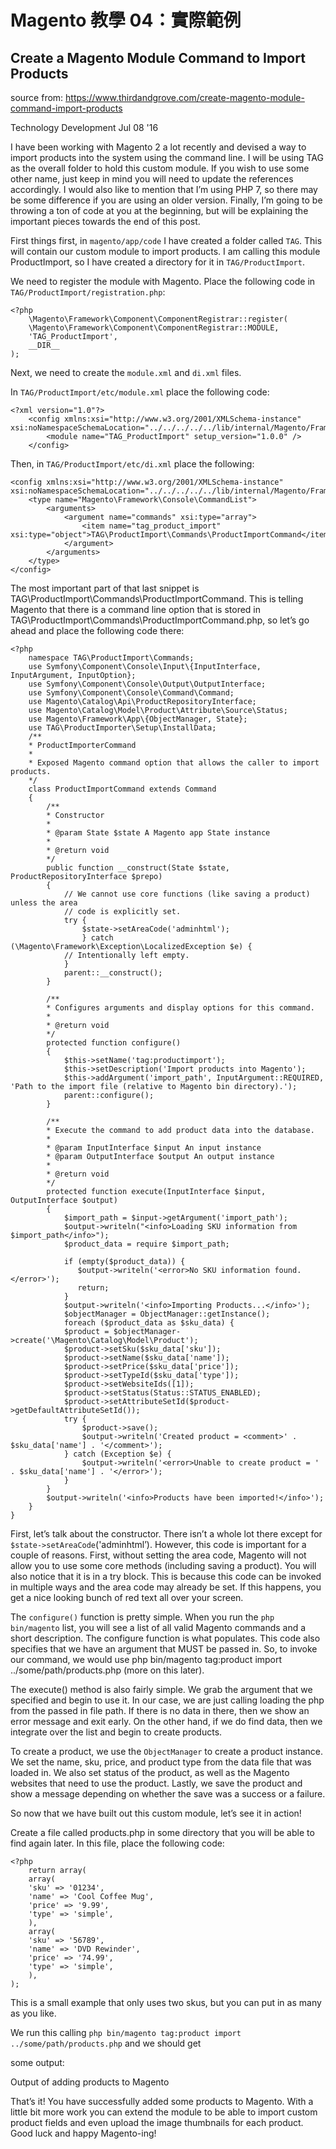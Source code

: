 # Magento 教學 04：實際範例

## Create a Magento Module Command to Import Products

source from: https://www.thirdandgrove.com/create-magento-module-command-import-products

Technology Development  Jul 08 '16

I have been working with Magento 2 a lot recently and devised a way to import products into the system using the command line. I will be using TAG as the overall folder to hold this custom module. If you wish to use some other name, just keep in mind you will need to update the references accordingly. I would also like to mention that I’m using PHP 7, so there may be some difference if you are using an older version. Finally, I’m going to be throwing a ton of code at you at the beginning, but will be explaining the important pieces towards the end of this post.

First things first, in `magento/app/code` I have created a folder called `TAG`. This will contain our custom module to import products. I am calling this module ProductImport, so I have created a directory for it in `TAG/ProductImport`.

We need to register the module with Magento. Place the following code in `TAG/ProductImport/registration.php`:

    <?php
        \Magento\Framework\Component\ComponentRegistrar::register(
        \Magento\Framework\Component\ComponentRegistrar::MODULE,
        'TAG_ProductImport',
        __DIR__
    );


Next, we need to create the `module.xml` and `di.xml` files.

In `TAG/ProductImport/etc/module.xml` place the following code:

    <?xml version="1.0"?>
        <config xmlns:xsi="http://www.w3.org/2001/XMLSchema-instance" xsi:noNamespaceSchemaLocation="../../../../../lib/internal/Magento/Framework/Module/etc/module.xsd">
            <module name="TAG_ProductImport" setup_version="1.0.0" />
        </config>

Then, in `TAG/ProductImport/etc/di.xml` place the following: 

    <config xmlns:xsi="http://www.w3.org/2001/XMLSchema-instance" xsi:noNamespaceSchemaLocation="../../../../../lib/internal/Magento/Framework/ObjectManager/etc/config.xsd">
        <type name="Magento\Framework\Console\CommandList">
            <arguments>
                <argument name="commands" xsi:type="array">
                    <item name="tag_product_import" xsi:type="object">TAG\ProductImport\Commands\ProductImportCommand</item>
                </argument>
            </arguments>
        </type>
    </config>

The most important part of that last snippet is <item name="tag_product_import" xsi:type="object">TAG\ProductImport\Commands\ProductImportCommand</item>. This is telling Magento that there is a command line option that is stored in TAG\ProductImport\Commands\ProductImportCommand.php, so let’s go ahead and place the following code there:


    <?php
        namespace TAG\ProductImport\Commands;
        use Symfony\Component\Console\Input\{InputInterface, InputArgument, InputOption};
        use Symfony\Component\Console\Output\OutputInterface;
        use Symfony\Component\Console\Command\Command;
        use Magento\Catalog\Api\ProductRepositoryInterface;
        use Magento\Catalog\Model\Product\Attribute\Source\Status;
        use Magento\Framework\App\{ObjectManager, State};
        use TAG\ProductImporter\Setup\InstallData;
        /**
        * ProductImporterCommand
        *
        * Exposed Magento command option that allows the caller to import products.
        */
        class ProductImportCommand extends Command
        {
            /**
            * Constructor
            *
            * @param State $state A Magento app State instance
            *
            * @return void
            */
            public function __construct(State $state, ProductRepositoryInterface $prepo)
            {
                // We cannot use core functions (like saving a product) unless the area
                // code is explicitly set.
                try {
                    $state->setAreaCode('adminhtml');
                    } catch (\Magento\Framework\Exception\LocalizedException $e) {
                // Intentionally left empty.
                }
                parent::__construct();
            }

            /**
            * Configures arguments and display options for this command.
            *
            * @return void
            */
            protected function configure()
            {
                $this->setName('tag:productimport');
                $this->setDescription('Import products into Magento');
                $this->addArgument('import_path', InputArgument::REQUIRED, 'Path to the import file (relative to Magento bin directory).');
                parent::configure();
            }

            /**
            * Execute the command to add product data into the database.
            *
            * @param InputInterface $input An input instance
            * @param OutputInterface $output An output instance
            *
            * @return void
            */
            protected function execute(InputInterface $input, OutputInterface $output)
            {
                $import_path = $input->getArgument('import_path');
                $output->writeln("<info>Loading SKU information from $import_path</info>");
                $product_data = require $import_path;

                if (empty($product_data)) {
                   $output->writeln('<error>No SKU information found.</error>');
                   return;
                }
                $output->writeln('<info>Importing Products...</info>');
                $objectManager = ObjectManager::getInstance();
                foreach ($product_data as $sku_data) {
                $product = $objectManager->create('\Magento\Catalog\Model\Product');
                $product->setSku($sku_data['sku']);
                $product->setName($sku_data['name']);
                $product->setPrice($sku_data['price']);
                $product->setTypeId($sku_data['type']);
                $product->setWebsiteIds([1]);
                $product->setStatus(Status::STATUS_ENABLED);
                $product->setAttributeSetId($product->getDefaultAttributeSetId());
                try {
                    $product->save();
                    $output->writeln('Created product = <comment>' . $sku_data['name'] . '</comment>');
                } catch (Exception $e) {
                    $output->writeln('<error>Unable to create product = ' . $sku_data['name'] . '</error>');
                }
            }
            $output->writeln('<info>Products have been imported!</info>');
        }
    }


First, let’s talk about the constructor. There isn’t a whole lot there except for `$state->setAreaCode`('adminhtml’). However, this code is important for a couple of reasons. First, without setting the area code, Magento will not allow you to use some core methods (including saving a product). You will also notice that it is in a try block. This is because this code can be invoked in multiple ways and the area code may already be set. If this happens, you get a nice looking bunch of red text all over your screen.

The `configure()` function is pretty simple. When you run the `php bin/magento` list, you will see a list of all valid Magento commands and a short description. The configure function is what populates. This code also specifies that we have an argument that MUST be passed in. So, to invoke our command, we would use php bin/magento tag:product import ../some/path/products.php (more on this later).

The execute() method is also fairly simple. We grab the argument that we specified and begin to use it. In our case, we are just calling loading the php from the passed in file path. If there is no data in there, then we show an error message and exit early. On the other hand, if we do find data, then we integrate over the list and begin to create products.

To create a product, we use the `ObjectManager` to create a product instance. We set the name, sku, price, and product type from the data file that was loaded in. We also set status of the product, as well as the Magento websites that need to use the product. Lastly, we save the product and show a message depending on whether the save was a success or a failure.

So now that we have built out this custom module, let’s see it in action!

Create a file called products.php in some directory that you will be able to find again later. In this file, place the following code:

    <?php
        return array(
        array(
        'sku' => '01234',
        'name' => 'Cool Coffee Mug',
        'price' => '9.99',
        'type' => 'simple',
        ),
        array(
        'sku' => '56789',
        'name' => 'DVD Rewinder',
        'price' => '74.99',
        'type' => 'simple',
        ),
    );


This is a small example that only uses two skus, but you can put in as many as you like. 

We run this calling `php bin/magento tag:product import ../some/path/products.php` and we should get 

some output:

Output of adding products to Magento

That’s it! You have successfully added some products to Magento. With a little bit more work you can extend the module to be able to import custom product fields and even upload the image thumbnails for each product. Good luck and happy Magento-ing!

